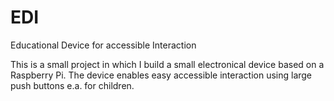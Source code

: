 # EDI
Educational Device for accessible Interaction

This is a small project in which I build a small electronical device based on a Raspberry Pi.
The device enables easy accessible interaction using large push buttons e.a. for children.
